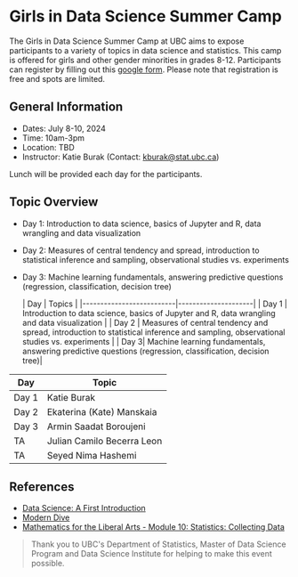 # Girls in Data Science Summer Camp

The Girls in Data Science Summer Camp at UBC aims to expose participants to a variety of topics in data science and
statistics. This camp is offered for girls and other gender minorities in grades 8-12. Participants can register by filling out this [google form](https://docs.google.com/forms/d/e/1FAIpQLSdePIjnQ_tzrCJH0_8JfGAUvUqOjp7wwYhAVWuzNJ9piOevAw/viewform). Please note that registration is free and spots are limited.

## General Information

- Dates: July 8-10, 2024
- Time: 10am-3pm 
- Location: TBD
- Instructor: Katie Burak (Contact: kburak@stat.ubc.ca)

Lunch will be provided each day for the participants.

## Topic Overview

- Day 1: Introduction to data science, basics of Jupyter and R, data wrangling and data visualization
- Day 2: Measures of central tendency and spread, introduction to statistical inference and sampling, observational studies vs. experiments
- Day 3: Machine learning fundamentals, answering predictive questions (regression, classification, decision tree)

  | Day               | Topics              | 
|--------------------------|---------------------|
| Day 1 |  Introduction to data science, basics of Jupyter and R, data wrangling and data visualization        |
| Day 2 | Measures of central tendency and spread, introduction to statistical inference and sampling, observational studies vs. experiments | 
| Day 3| Machine learning fundamentals, answering predictive questions (regression, classification, decision tree)| 

| Day                 | Topic             | 
|--------------------------|---------------------|
| Day 1 | Katie Burak         |
| Day 2 | Ekaterina (Kate) Manskaia | 
| Day 3 | Armin Saadat Boroujeni | 
| TA                       | Julian Camilo Becerra Leon | 
| TA                       | Seyed Nima Hashemi | 
## References 

- [Data Science: A First Introduction](https://datasciencebook.ca/)
- [Modern Dive](https://moderndive.com/index.html)
- [Mathematics for the Liberal Arts - Module 10: Statistics: Collecting Data](https://courses.lumenlearning.com/waymakermath4libarts/)

> Thank you to UBC's Department of Statistics, Master of Data Science Program and Data Science Institute for helping to make this event possible.
